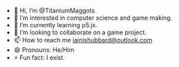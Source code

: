 - 👋 Hi, I’m @TitaniumMaggots
- 👀 I’m interested in computer science and game making.
- 🌱 I’m currently learning p5.js.
- 💞️ I’m looking to collaborate on a game project.
- 📫 How to reach me iainishubbard@outlook.com
- 😄 Pronouns: He/Him
- ⚡ Fun fact: I exist.
<!---
TitaniumMaggots/TitaniumMaggots is a ✨ special ✨ repository because its `README.md` (this file) appears on your GitHub profile.
You can click the Preview link to take a look at your changes.
--->
